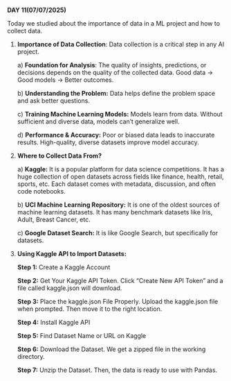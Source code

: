 **DAY 11(07/07/2025)**

Today we studied about the importance of data in a ML project and how to collect data.

1) **Importance of Data Collection**: Data collection is a critical step in any AI project.
  
   a) **Foundation for Analysis**: The quality of insights, predictions, or decisions depends on the quality of the collected data. Good data → Good models → Better outcomes.

   b) **Understanding the Problem:** Data helps define the problem space and ask better questions.

   c) **Training Machine Learning Models:** Models learn from data. Without sufficient and diverse data, models can’t generalize well.

   d) **Performance & Accuracy:** Poor or biased data leads to inaccurate results. High-quality, diverse datasets improve model accuracy.

2) **Where to Collect Data From?**

   a) **Kaggle:** It is a popular platform for data science competitions. It has a huge collection of open datasets across fields like finance, health, retail, sports, etc. Each dataset comes with metadata, discussion, and often code notebooks.

   b) **UCI Machine Learning Repository:** It is one of the oldest sources of machine learning datasets. It has many benchmark datasets like Iris, Adult, Breast Cancer, etc.

   c) **Google Dataset Search:**   It is like Google Search, but specifically for datasets.

3) **Using Kaggle API to Import Datasets:**

   **Step 1:** Create a Kaggle Account

   **Step 2:** Get Your Kaggle API Token. Click “Create New API Token” and a file called kaggle.json will download.

   **Step 3:** Place the kaggle.json File Properly. Upload the kaggle.json file when prompted. Then move it to the right location.

   **Step 4:** Install Kaggle API

   **Step 5:** Find Dataset Name or URL on Kaggle

   **Step 6:** Download the Dataset. We get a zipped file in the working directory.

   **Step 7:** Unzip the Dataset. Then, the data is ready to use with Pandas.

